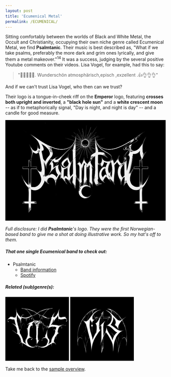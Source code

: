 ```yaml
---
layout: post
title: 'Ecumenical Metal'
permalink: /ECUMENICAL/
---
```


Sitting comfortably between the worlds of Black and White Metal, the Occult and Christianity, occupying their own niche genre called Ecumenical Metal, we find **Psalmtanic**. Their music is best described as, "What if we take psalms, preferably the more dark and grim ones lyrically, and give them a metal makeover."<sup>14</sup> It was a success, judging by the several positive Youtube comments on their videos. Lisa Vogel, for example, had this to say:
> "🤘🤘🤘🤘🤘. Wunderschön atmosphärisch,episch ,exzellent .👍👌👌👌"

And if we can't trust Lisa Vogel, who then can we trust?

Their logo is a tongue-in-cheek riff on the **Emperor** logo, featuring **crosses both upright and inverted**, a **"black hole sun"** and a **white crescent moon** -- as if to metaphorically signal, "Day is night, and night is day" -- and a candle for good measure.

![Ecumenical Metal](..\assets\img\projects\proj-8\psalm.jpg)

*Full disclosure: I did **Psalmtanic**'s logo. They were the first Norwegian-based band to give me a shot at doing illustrative work. So my hat's off to them.*

##### That one single Ecumenical band to check out:
<ul>
<li>Psalmtanic
<ul>
<li><a href="https://www.metal-archives.com/bands/Psalmtanic/3540465612" target="_blank" rel="noopener"><span>Band information</span></a></li>
<li><a href="https://open.spotify.com/track/6f3WxBTBEpcxAd0akfR1n7?si=733d1d9fd83f41a4" target="_blank" rel="noopener"><span>Spotify</span></a></li>
</ul>
</li>
</ul>

##### Related (sub)genre(s):
[<img src="..\assets\img\projects\proj-9\black3.jpg" alt="Black Metal" width=200 >](/BLACKMETAL/)
[<img src="..\assets\img\projects\proj-9\unblack.jpg" alt="Ecumenical Metal" width=200 >](/UNBLACK/)

Take me back to the [sample overview](../projects/proj-8).